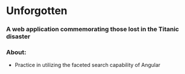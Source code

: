 # Unforgotten
### **A web application commemorating those lost in the Titanic disaster**

### **About:**

- Practice in utilizing the faceted search capability of Angular
